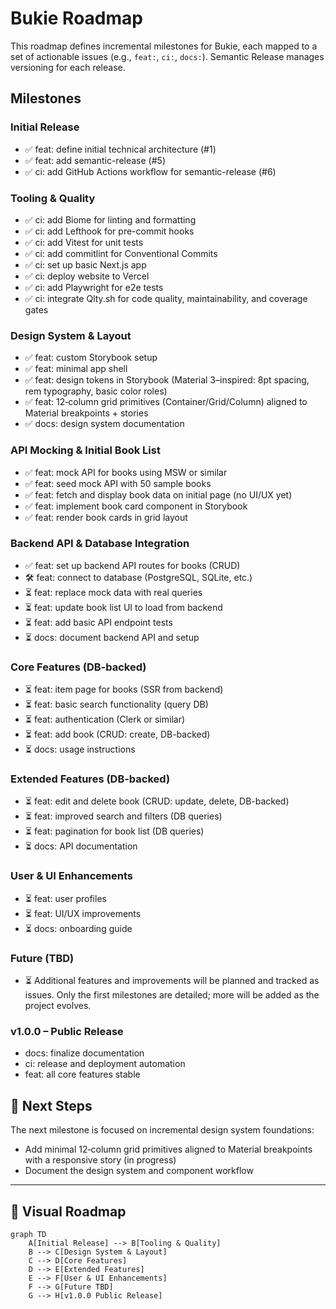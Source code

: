 # Bukie Roadmap

This roadmap defines incremental milestones for Bukie, each mapped to a set of actionable issues (e.g., `feat:`, `ci:`, `docs:`). Semantic Release manages versioning for each release.

## Milestones

### Initial Release
* ✅ feat: define initial technical architecture (#1)
* ✅ feat: add semantic-release (#5)
* ✅ ci: add GitHub Actions workflow for semantic-release (#6)

### Tooling & Quality
* ✅ ci: add Biome for linting and formatting
* ✅ ci: add Lefthook for pre-commit hooks
* ✅ ci: add Vitest for unit tests
* ✅ ci: add commitlint for Conventional Commits
* ✅ ci: set up basic Next.js app
* ✅ ci: deploy website to Vercel
* ✅ ci: add Playwright for e2e tests
* ✅ ci: integrate Qlty.sh for code quality, maintainability, and coverage gates

### Design System & Layout
* ✅ feat: custom Storybook setup
* ✅ feat: minimal app shell
* ✅ feat: design tokens in Storybook (Material 3–inspired: 8pt spacing, rem typography, basic color roles)
* ✅ feat: 12‑column grid primitives (Container/Grid/Column) aligned to Material breakpoints + stories
* ✅ docs: design system documentation

### API Mocking & Initial Book List
* ✅ feat: mock API for books using MSW or similar
* ✅ feat: seed mock API with 50 sample books
* ✅ feat: fetch and display book data on initial page (no UI/UX yet)
* ✅ feat: implement book card component in Storybook
* ✅ feat: render book cards in grid layout

### Backend API & Database Integration
* ✅ feat: set up backend API routes for books (CRUD)
* 🛠️ feat: connect to database (PostgreSQL, SQLite, etc.)
* ⏳ feat: replace mock data with real queries
* ⏳ feat: update book list UI to load from backend
* ⏳ feat: add basic API endpoint tests
* ⏳ docs: document backend API and setup

### Core Features (DB-backed)
* ⏳ feat: item page for books (SSR from backend)
* ⏳ feat: basic search functionality (query DB)
* ⏳ feat: authentication (Clerk or similar)
* ⏳ feat: add book (CRUD: create, DB-backed)
* ⏳ docs: usage instructions

### Extended Features (DB-backed)
* ⏳ feat: edit and delete book (CRUD: update, delete, DB-backed)
* ⏳ feat: improved search and filters (DB queries)
* ⏳ feat: pagination for book list (DB queries)
* ⏳ docs: API documentation

### User & UI Enhancements
* ⏳ feat: user profiles
* ⏳ feat: UI/UX improvements
* ⏳ docs: onboarding guide

### Future (TBD)
* ⏳ Additional features and improvements will be planned and tracked as issues. Only the first milestones are detailed; more will be added as the project evolves.

### v1.0.0 – Public Release
* docs: finalize documentation
* ci: release and deployment automation
* feat: all core features stable

## 📅 Next Steps

The next milestone is focused on incremental design system foundations:
* Add minimal 12‑column grid primitives aligned to Material breakpoints with a responsive story (in progress)
* Document the design system and component workflow

---

## 🧭 Visual Roadmap

```mermaid
graph TD
    A[Initial Release] --> B[Tooling & Quality]
    B --> C[Design System & Layout]
    C --> D[Core Features]
    D --> E[Extended Features]
    E --> F[User & UI Enhancements]
    F --> G[Future TBD]
    G --> H[v1.0.0 Public Release]
```